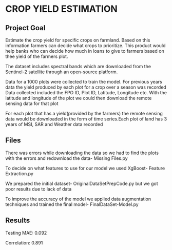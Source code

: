 # CROP YIELD ESTIMATION

## Project Goal
Estimate the crop yield for specific crops on farmland. Based on this information farmers can decide what crops to prioritize. This product would help banks who can decide how much in loans to give to farmers based on thee yield of the farmers plot.



The dataset includes spectral bands which are downloaded from the Sentinel-2 satellite through an open-source platform. 

Data for a 1000 plots were collected to train the model. For previous years data the yield produced by each plot for a crop over a season was recorded Data collected included the FPO ID, Plot ID, Latitude, Longitude etc. With the latitude and longitude of the plot we could then download the remote sensing data for that plot


For each plot that has a yield(provided by the farmers) the remote sensing data would be downloaded in the form of time series.Each plot of land has 3 years of MSI, SAR and Weather data recorded


## Files
There was errors while downloading the data so we had to find the plots with the errors and redownload the data- Missing Files.py

To decide on what features to use for our model we used XgBoost- Feature Extraction.py

We prepared the initial dataset- OriginalDataSetPrepCode.py but we got poor results due to lack of data

To improve the accuracy of the model we applied data augmentation techniques and trained the final model- FinalDataSet-Model.py

## Results

Testing MAE: 0.092

Correlation: 0.891


